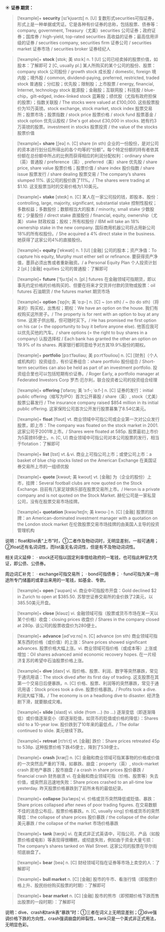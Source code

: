 ☀ <span class="category">**证券 期货：**</span>
>[!example]+ <span class="vocabulary">**security**</span> [sɪ'kjʊərɪtɪ] 
> <span class="definition">n. [U] 复数形式securities可指证券，形式上是一种单据或凭证。它是各种有价证券的总称，包括股票、债券等：</span>company, government, Treasury（尤美）securities 公司证券；政府证券；国库券 / high-yield, top-rated securities 高收益的证券；最高信用评级的证券 / securities company, securities firm 证券公司 / securities market 证券市场 / securities broker 证券经纪人
           
>[!example]+ <span class="vocabulary">**stock**</span> [stɒk; 美 stɑ:k]
> <span class="definition">n. 1 [U] 公司已经卖掉的股票价值，如股本：</span>了解即可 <span class="definition">2 [C, usually pl.] 某人所购买的某个公司的股份、股票：</span>company stock 公司股份 / growth stock 成长股 / domestic, foreign 境内股；境外股 / common, dividend-paying, preferred, restricted, traded stock 普通股；分红股；优先股；限制股；上市股票 / energy, financial, Internet, technology stock 能源股；金融股；互联网股；科技股 / blue-chip，gilt-edged, index-linked stock 蓝筹股；绩优股（尤指有政府担保的股票）；指数关联股 / The stocks were valued at £100,000. 这些股票股价为10万英镑。stock exchange, stock market, stock index 股票交易所；股票市场；股票指数 / stock price 股票价格 / stock fund 股票基金 / stock option 优先认股权 / She's got about £30,000 in stocks. 她有约3万英镑的股票。investment in stocks 股票投资 / the value of the stocks 股票价值

>[!example]+ <span class="vocabulary">**share**</span> [ʃeə] 
> <span class="definition">n. [C] share (in sth) 企业的一份股份，是对公司的资本进行划分后所得出的各个均等的“份额”。每个特定份额的持有者依其份额在总份额中所占的比例而获得相应的利润分配权利：</span>ordinary share（英）普通股 / preference（英）, preferred（美）share 优先股 / share price, share value 股票价格；股票价值 / share index 股价指数 / share issue 股票发行 / share dealing 股票交易 / The company’s shares slumped 11%. 该公司的股价跌了11%。/ The shares were trading at $1.10. 这支股票当时的交易价格为1.10美元。
           
>[!example]+ <span class="vocabulary">**stake**</span> [steɪk]
> <span class="definition">n. [C] 某人在一家公司投的钱，即股本、股份：</span>controlling, large, majority, significant, substantial stake 控制性股权；多数权益；多数股份；数额相当大的股本 / minority, small stake 少数股权；少量股份 / direct stake 直接股份 / financial, equity, ownership（尤美）stake 财政权益；股权；所有权股份 / IBM will take an 18% ownership stake in the new company. 国际商用机器公司将占用新公司18%的所有权股份。/ She acquired a 4% direct stake in the business. 她获得了这家公司4%的直接股份。           

>[!example]+ <span class="vocabulary">**equity**</span> [ˈekwəti]
> <span class="definition">n. 1 [U] [金融] 公司的股本；资产净值：</span>To capture his equity, Murphy must either sell or refinance. 要获得资产净值，墨菲必须出售或者重新融资。/ a Personal Equity Plan 个人投资计划 <span class="definition">2 [pl.] [金融] equities 公司的普通股：</span>了解即可

>[!example]+ <span class="vocabulary">**future**</span> ['fju:tʃə] 
> <span class="definition">n. [pl.] futures 在金融领域可指期货，即以事先约定价格的价格购买的、但要在将来才交货并付款的货物或股票：</span>oil futures 石油期货 / the futures market 期货市场
                      
>[!example]+ <span class="vocabulary">**option**</span> [ˈɒpʃn; 美 ˈɑ:p-]
> <span class="definition">n. [C] ~ (on sth) / ~ (to do sth)（将来的）购买权，出售权；期权：</span>We have an option on the house. 我们有权购买这所房子。/ The property is for rent with an option to buy at any time. 这房子供出租，但可随时买下。/ He has promised me first option on his car (= the opportunity to buy it before anyone else). 他答应我可以优先买他的汽车。/ share options (= the right to buy shares in a company) 认股选择权 / Each bank has granted the other an option on 19.9% of its shares. 两家银行都同意给予对方其19.9%股份的期权。

>[!example]+ <span class="vocabulary">**portfolio**</span> [pɔ:tˈfəʊliəʊ; 美 pɔ:rtˈfoʊlioʊ]
> <span class="definition">n. [C] [财务]（个人或机构的）投资组合，有价证券组合：</span>share portfolio 股份组合 / Short-term securities can also be held as part of an investment portfolio. 投资组合里也可以包括短期有价证券。/ Roger Early, a portfolio manager at Federated Investors Corp 罗杰·厄尔利，联合投资者公司的投资组合经理
           
>[!example]+ <span class="vocabulary">**offering**</span> [ˈɒfərɪŋ; 美 ˈɔ:f-; ˈɑ:f-]
> <span class="definition">n. [C] 证券的发行：</span>initial public offering（缩写为IPO）首次公开募股 / share（英）, stock（尤美）股票公募发行 / The insurance company raised $854 million in its initial public offering. 这家保险公司首次公开发行股票募集了8.54亿美元。

>[!example]+ <span class="vocabulary">**float**</span> [fləʊt] 
> <span class="definition">vt. 商业领域中可指公司或企业第一次对公众发行股票，即上市：</span>The company was floated on the stock market in 2001. 这家公司于2001年上市。/ Shares were floated at 585p. 股票最初上市价为5英镑85便士。<span class="definition">n. [C, U] 商业领域中可指公司对本公司股票的发行，相当于flotation：</span>了解即可

>[!example]+ <span class="vocabulary">**list**</span> [lɪst] 
> <span class="definition">vt.＆vi. 商业上可指公司上市；或使公司上市：</span>a basket of blue chip stocks listed on the American Exchange 在美国证券交易所上市的一组绩优股

>[!example]+ <span class="vocabulary">**quote**</span> [kwəʊt; 美 kwoʊt]
> <span class="definition">vt. [金融] 为（企业的股份）上市，挂牌：</span>Several football clubs are now quoted on the Stock Exchange. 目前有几家足球俱乐部在股票交易所上市。/ Heron is a private company and is not quoted on the Stock Market. 赫伦公司是一家私营公司，没有在股票交易市场挂牌。           

>[!example]+ <span class="vocabulary">**quotation**</span> [kwəʊˈteɪʃn; 美 kwoʊ-]
> <span class="definition">n. [C] [金融] 股票的挂牌：</span>an American-dominated investment manager with a quotation on the London stock market 在伦敦股票交易市场挂牌的由美国人主导的投资管理机构

说明：float和list表“上市”时，①二者作及物动词时，无明显差别，一般可通用；②float还有名词词性，而list虽无名词词性，但是有不及物动词词性。

相关词义延伸：
· stock还可指以固定利率借给政府的一笔钱，也可指此种官方凭证，即公债、公债券。

周边词汇补充：
· exchange可指交易所；
· bond可指债券；
· fund可指为某一用途所专门储蓄的或拿出来用的一笔钱，如基金、专款。

>[!example]+ <span class="vocabulary">**open**</span> ['əʊpən] 
> <span class="definition">vi. 商业中可指股市开盘：</span>Gold declined $2 in Zurich to open at $385.50. 苏黎世证券交易所的金价跌了2美元，以385.50美元开盘。

>[!example]+ <span class="vocabulary">**close**</span> [kləʊz] 
> <span class="definition">vi. 金融领域可指（股票或货币市场在某一天以某个价格）收盘：</span>closing prices 收盘价 / Shares in the company closed at 280p. 该公司的股票收盘价为280便士。

>[!example]+ <span class="vocabulary">**advance**</span> [əd'vɑːns] 
> <span class="definition">n. [C] advance (on sth) 商业领域可指某东西的价格（或价值）的上涨：</span>Share prices showed significant advances. 股票价格大幅上涨。<span class="definition">vi. 商业领域可指价格（或成本等）上涨或增加：</span>Oil shares advanced amid economic recovery hopes. 在一片经济复苏的希望中石油股票价格上涨。

>[!example]+ <span class="vocabulary">**dive**</span> [daɪv] 
> <span class="definition">vi. 指价格、股票、利润、数字等突然暴跌，常见于通讯用语：</span>The stock dived after its first day of trading. 这支股票在其第一个交易日后便暴跌。<span class="definition">n. [C] 价格、股票、利润等的突然暴跌，常见于通讯用语：</span>Stock prices took a dive. 股票价格暴跌。/ Profits took a dive. 利润大幅下降。/ The economy is on a headlong dive to disaster. 经济急剧下滑，就要酿成灾难。

>[!example]+ <span class="vocabulary">**slide**</span> [slaɪd] 
> <span class="definition">vi. slide (from ...) (to ...) 逐渐变低（即逐渐降低）或价值逐渐变小（即逐渐贬值，如货币的贬值或价格的降低）：</span>Shares slid to a 10-year low. 股价跌到了10年来的最低点。/ The dollar continued to slide. 美元继续下跌。
           
>[!example]+ <span class="vocabulary">**retreat**</span> [rɪˈtri:t]
> <span class="definition">vt. [金融] 跌价：</span>Share prices retreated 45p to 538p. 这种股票价格下跌45便士，降到了538便士。

>[!example]+ <span class="vocabulary">**crash**</span> [kræʃ] 
> <span class="definition">n. [C] 金融和商业领域可指某事物的价格或价值的一次突然且严重的下降，如暴跌、崩盘：</span>property（英）, stock-market crash 房地产暴跌；股市崩盘 / a crash in share prices 股价暴跌 / financial crash 财务崩溃 <span class="definition">vi. 在金融和商业领域可指（价格、股票等）失去价值，或突然且迅速地失败：</span>Share prices crashed to an all-time low yesterday. 昨天股票价格暴跌到了前所未有的最低纪录。
           
>[!example]+ <span class="vocabulary">**collapse**</span> [kəˈlæps]
> <span class="definition">vi. 价格或货币突然降低或贬值、暴跌：</span>Share prices collapsed after news of poor trading figures. 在交易数额不佳的消息公布后，股票价格暴跌。<span class="definition">n. [C, usually sing] 价格或货币的突然降低：</span>the collapse of share prices 股价暴跌 / the collapse of the dollar 美元暴跌 / the collapse of the market 市场价格暴跌
 
>[!example]+ <span class="vocabulary">**tank**</span> [tæŋk] 
> <span class="definition">vi. 在美式非正式英语中，可指公司、产品（如股票价格或电影）等表现得很糟糕，或彻底失败，例如由于资金大量亏损：</span>The company’s shares tanked on Wall Street. 这家公司的股票在华尔街彻底崩盘了。

>[!example]+ <span class="vocabulary">**bear**</span> [beə] 
> <span class="definition">n. [C] 财经领域可指在证券等市场上卖空的人：</span>了解即可
           
>[!example]+ <span class="vocabulary">**bull market**</span>
> <span class="definition">n. [C] [金融] 股市的牛市、看涨行情（即股票价格上升、股民纷纷购买股票的时期）：</span>了解即可

>[!example]+ <span class="vocabulary">**bear market**</span>
> <span class="definition">n. [C] [金融] 股市的熊市（即预期价格下跌而售出股票的一段时期）：</span>了解即可

说明：dive、crash和tank表“暴跌”时：①三者在词义上无明显差别；②dive强调价格下跌的方向性，crash强调崩盘的碎裂性，tank只是一个美式非正式用法，无明显色彩。



